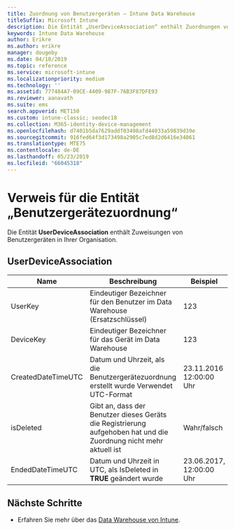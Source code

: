 ```yaml
---
title: Zuordnung von Benutzergeräten – Intune Data Warehouse
titleSuffix: Microsoft Intune
description: Die Entität „UserDeviceAssociation“ enthält Zuordnungen von Benutzergeräten in Ihrer Organisation.
keywords: Intune Data Warehouse
author: Erikre
ms.author: erikre
manager: dougeby
ms.date: 04/10/2019
ms.topic: reference
ms.service: microsoft-intune
ms.localizationpriority: medium
ms.technology: ''
ms.assetid: 777484A7-09CE-4409-987F-76B3F87DFE93
ms.reviewer: aanavath
ms.suite: ems
search.appverid: MET150
ms.custom: intune-classic; seodec18
ms.collection: M365-identity-device-management
ms.openlocfilehash: d7401b5da7629addf03498afd44033a59839d39e
ms.sourcegitcommit: 916fed64f3d173498a2905c7ed8d2d6416e34061
ms.translationtype: MTE75
ms.contentlocale: de-DE
ms.lasthandoff: 05/23/2019
ms.locfileid: "66045318"
---
```

# <a name="reference-for-user-device-association-entity"></a>Verweis für die Entität „Benutzergerätezuordnung“

Die Entität **UserDeviceAssociation** enthält Zuweisungen von Benutzergeräten in Ihrer Organisation.

## <a name="userdeviceassociation"></a>UserDeviceAssociation


|        Name        |                                           Beschreibung                                            |        Beispiel         |
|--------------------|--------------------------------------------------------------------------------------------------|------------------------|
|      UserKey       |              Eindeutiger Bezeichner für den Benutzer im Data Warehouse (Ersatzschlüssel)               |          123           |
|     DeviceKey      |                      Eindeutiger Bezeichner für das Gerät im Data Warehouse                      |          123           |
| CreatedDateTimeUTC |           Datum und Uhrzeit, als die Benutzergerätezuordnung erstellt wurde Verwendet UTC-Format           | 23.11.2016 12:00:00 Uhr |
|     isDeleted      | Gibt an, dass der Benutzer dieses Geräts die Registrierung aufgehoben hat und die Zuordnung nicht mehr aktuell ist |       Wahr/falsch       |
|  EndedDateTimeUTC  |              Datum und Uhrzeit in UTC, als IsDeleted in <strong>TRUE</strong> geändert wurde               | 23.06.2017, 12:00:00 Uhr |

## <a name="next-steps"></a>Nächste Schritte

- Erfahren Sie mehr über das [Data Warehouse von Intune](reports-nav-create-intune-reports.md).
